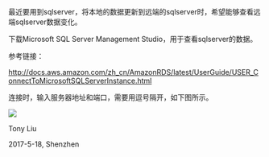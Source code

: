 最近要用到sqlserver，将本地的数据更新到远端的sqlserver时，希望能够查看远端sqlserver数据变化。

下载Microsoft SQL Server Management Studio，用于查看sqlserver的数据。

参考链接：

http://docs.aws.amazon.com/zh_cn/AmazonRDS/latest/UserGuide/USER_ConnectToMicrosoftSQLServerInstance.html

连接时，输入服务器地址和端口，需要用逗号隔开，如下图所示。

![](http://images2015.cnblogs.com/blog/745188/201705/745188-20170518190350619-1109871171.png)

Tony Liu

2017-5-18, Shenzhen